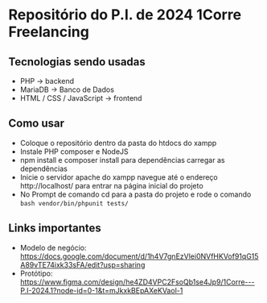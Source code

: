 # Repositório do P.I. de 2024 1Corre Freelancing

## Tecnologias sendo usadas
- PHP -> backend
- MariaDB -> Banco de Dados
- HTML / CSS / JavaScript -> frontend

## Como usar
- Coloque o repositório dentro da pasta do htdocs do xampp
- Instale PHP composer e NodeJS
- npm install e composer install para dependências carregar as dependências
- Inicie o servidor apache do xampp navegue até o endereço http://localhost/ para entrar na página inicial do projeto
- No Prompt de comando cd para a pasta do projeto e rode o comando `bash vendor/bin/phpunit tests/`

## Links importantes

- Modelo de negócio: https://docs.google.com/document/d/1h4V7gnEzVlei0NVfHKVof91qG15A89vTE74ixk33sFA/edit?usp=sharing
- Protótipo: https://www.figma.com/design/he4ZD4VPC2FsoQb1se4Jp9/1Corre---P.I-2024.1?node-id=0-1&t=mJkxkBEpAXeKVaol-1
